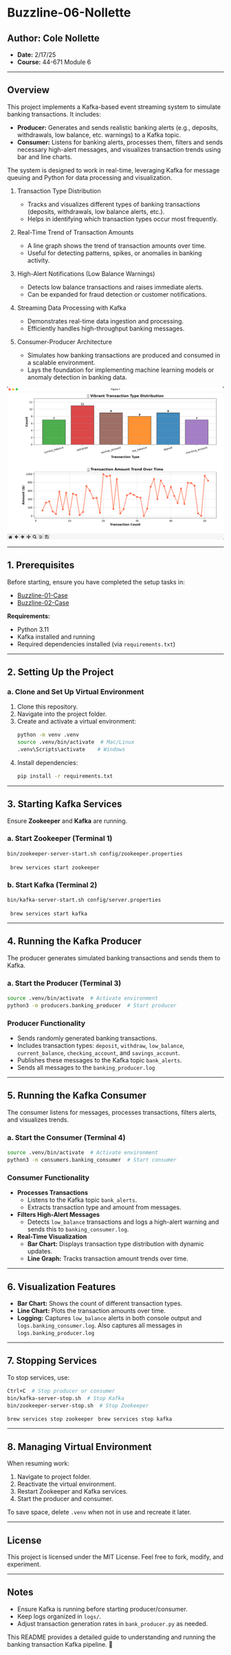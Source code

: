 # Buzzline-06-Nollette

## Author: Cole Nollette

- **Date:** 2/17/25
- **Course:** 44-671 Module 6

---

## Overview

This project implements a Kafka-based event streaming system to simulate banking transactions. It includes:

- **Producer:** Generates and sends realistic banking alerts (e.g., deposits, withdrawals, low balance, etc. warnings) to a Kafka topic.
- **Consumer:** Listens for banking alerts, processes them, filters and sends necessary high-alert messages, and visualizes transaction trends using bar and line charts.

The system is designed to work in real-time, leveraging Kafka for message queuing and Python for data processing and visualization.

1. Transaction Type Distribution

    - Tracks and visualizes different types of banking transactions (deposits, withdrawals, low balance alerts, etc.).
    - Helps in identifying which transaction types occur most frequently.

2. Real-Time Trend of Transaction Amounts

    - A line graph shows the trend of transaction amounts over time.
    - Useful for detecting patterns, spikes, or anomalies in banking activity.

3. High-Alert Notifications (Low Balance Warnings)

    - Detects low balance transactions and raises immediate alerts.
    - Can be expanded for fraud detection or customer notifications.

4. Streaming Data Processing with Kafka

    - Demonstrates real-time data ingestion and processing.
    - Efficiently handles high-throughput banking messages.

5. Consumer-Producer Architecture

    - Simulates how banking transactions are produced and consumed in a scalable environment.
    - Lays the foundation for implementing machine learning models or anomaly detection in banking data.

![alt text](image.png)

---

## 1. Prerequisites

Before starting, ensure you have completed the setup tasks in:

- [Buzzline-01-Case](https://github.com/denisecase/buzzline-01-case)
- [Buzzline-02-Case](https://github.com/denisecase/buzzline-02-case)

**Requirements:**

- Python 3.11
- Kafka installed and running
- Required dependencies installed (via `requirements.txt`)

---

## 2. Setting Up the Project

### a. Clone and Set Up Virtual Environment

1. Clone this repository.
2. Navigate into the project folder.
3. Create and activate a virtual environment:
   ```bash
   python -m venv .venv
   source .venv/bin/activate  # Mac/Linux
   .venv\Scripts\activate    # Windows
   ```
4. Install dependencies:
   ```bash
   pip install -r requirements.txt
   ```

---

## 3. Starting Kafka Services

Ensure **Zookeeper** and **Kafka** are running.

### a. Start Zookeeper (Terminal 1)

```bash
bin/zookeeper-server-start.sh config/zookeeper.properties
```

``` brew services start zookeeper```

### b. Start Kafka (Terminal 2)

```bash
bin/kafka-server-start.sh config/server.properties
```

``` brew services start kafka```

---

## 4. Running the Kafka Producer

The producer generates simulated banking transactions and sends them to Kafka.

### a. Start the Producer (Terminal 3)

```bash
source .venv/bin/activate  # Activate environment
python3 -m producers.banking_producer  # Start producer
```

### Producer Functionality

- Sends randomly generated banking transactions.
- Includes transaction types: `deposit`, `withdraw`, `low_balance`, `current_balance`, `checking_account`, and `savings_account`.
- Publishes these messages to the Kafka topic `bank_alerts`.
- Sends all messages to the `banking_producer.log`

---

## 5. Running the Kafka Consumer

The consumer listens for messages, processes transactions, filters alerts, and visualizes trends.

### a. Start the Consumer (Terminal 4)

```bash
source .venv/bin/activate  # Activate environment
python3 -m consumers.banking_consumer  # Start consumer
```

### Consumer Functionality

- **Processes Transactions**
  - Listens to the Kafka topic `bank_alerts`.
  - Extracts transaction type and amount from messages.
- **Filters High-Alert Messages**
  - Detects `low_balance` transactions and logs a high-alert warning and sends this to `banking_consumer.log`.
- **Real-Time Visualization**
  - **Bar Chart:** Displays transaction type distribution with dynamic updates.
  - **Line Graph:** Tracks transaction amount trends over time.

---

## 6. Visualization Features

- **Bar Chart:** Shows the count of different transaction types.
- **Line Chart:** Plots the transaction amounts over time.
- **Logging:** Captures `low_balance` alerts in both console output and `logs.banking_consumer.log`. Also captures all messages in `logs.banking_producer.log`

---

## 7. Stopping Services

To stop services, use:

```bash
Ctrl+C  # Stop producer or consumer
bin/kafka-server-stop.sh  # Stop Kafka
bin/zookeeper-server-stop.sh  # Stop Zookeeper
```
``` brew services stop zookeeper ```
``` brew services stop kafka```

---

## 8. Managing Virtual Environment

When resuming work:

1. Navigate to project folder.
2. Reactivate the virtual environment.
3. Restart Zookeeper and Kafka services.
4. Start the producer and consumer.

To save space, delete `.venv` when not in use and recreate it later.

---

## License

This project is licensed under the MIT License. Feel free to fork, modify, and experiment.

---

## Notes

- Ensure Kafka is running before starting producer/consumer.
- Keep logs organized in `logs/`.
- Adjust transaction generation rates in `bank_producer.py` as needed.

This README provides a detailed guide to understanding and running the banking transaction Kafka pipeline. 🚀

